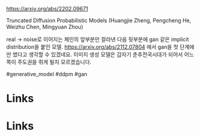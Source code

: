 https://arxiv.org/abs/2202.09671

Truncated Diffusion Probabilistic Models (Huangjie Zheng, Pengcheng He, Weizhu Chen, Mingyuan Zhou)

real -> noise로 이어지는 체인의 앞부분만 잘라낸 다음 뒷부분에 gan 같은 implicit distribution을 붙인 모델. https://arxiv.org/abs/2112.07804 에서 gan을 첫 단계에만 썼다고 생각할 수 있겠네요. 이미지 생성 모델은 갑자기 춘추전국시대가 되어서 어느쪽이 주도권을 쥐게 될지 모르겠습니다.

#generative_model #ddpm #gan

# Links

# Links

